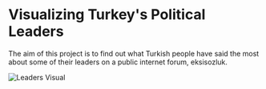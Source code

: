 # Visualizing Turkey's Political Leaders

The aim of this project is to find out what Turkish people have said the most about some of their leaders on a public internet forum, eksisozluk.

![Leaders Visual](tr_leaders.png)
